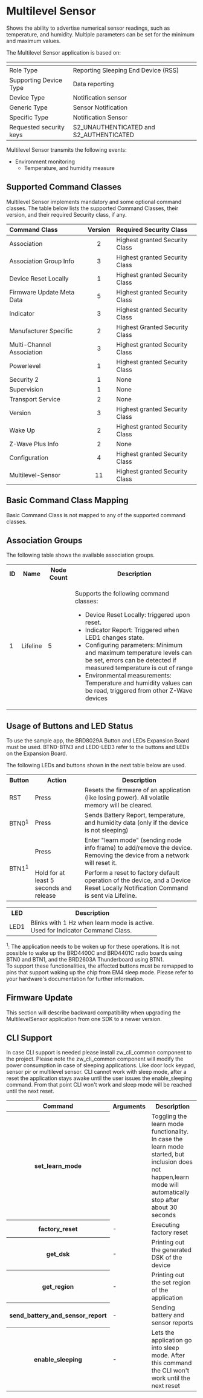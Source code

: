 # Multilevel Sensor

Shows the ability to advertise numerical sensor readings, such as temperature, and humidity. Multiple parameters can be set for the minimum and maximum values.

The Multilevel Sensor application is based on:

| <!-- -->                | <!-- -->                                  |
| :---------------------- | :---------------------------------------- |
| Role Type               | Reporting Sleeping End Device (RSS)       |
| Supporting Device Type  | Data reporting                            |
| Device Type             | Notification sensor                       |
| Generic Type            | Sensor Notification                       |
| Specific Type           | Notification Sensor                       |
| Requested security keys | S2\_UNAUTHENTICATED and S2\_AUTHENTICATED |

Multilevel Sensor transmits the following events:

- Environment monitoring
  - Temperature, and humidity measure

## Supported Command Classes

Multilevel Sensor implements mandatory and some optional command classes. The table below lists the supported Command Classes, their version, and their required Security class, if any.

| Command Class             | Version | Required Security Class        |
| :------------------------ | :-----: | :----------------------------- |
| Association               |    2    | Highest granted Security Class |
| Association Group Info    |    3    | Highest granted Security Class |
| Device Reset Locally      |    1    | Highest granted Security Class |
| Firmware Update Meta Data |    5    | Highest granted Security Class |
| Indicator                 |    3    | Highest granted Security Class |
| Manufacturer Specific     |    2    | Highest Granted Security Class |
| Multi-Channel Association |    3    | Highest granted Security Class |
| Powerlevel                |    1    | Highest granted Security Class |
| Security 2                |    1    | None                           |
| Supervision               |    1    | None                           |
| Transport Service         |    2    | None                           |
| Version                   |    3    | Highest granted Security Class |
| Wake Up                   |    2    | Highest granted Security Class |
| Z-Wave Plus Info          |    2    | None                           |
| Configuration             |    4    | Highest granted Security Class |
| Multilevel-Sensor         |   11    | Highest granted Security Class |

## Basic Command Class Mapping

Basic Command Class is not mapped to any of the supported command classes.

## Association Groups

The following table shows the available association groups.

<table>
<tr>
    <th>ID</th>
    <th>Name</th>
    <th>Node Count</th>
    <th>Description</th>
</tr><tr>
    <td>1</td>
    <td>Lifeline</td>
    <td>5</td>
    <td>
        <p>Supports the following command classes:</p>
        <ul>
            <li>Device Reset Locally: triggered upon reset.</li>
            <li>Indicator Report: Triggered when LED1 changes state.</li>
            <li>Configuring parameters: Minimum and maximum temperature levels can be set, errors can be detected if measured temperature is out of range</li>
            <li>Environmental measurements: Temperature and humidity values
can be read, triggered from other Z-Wave devices</li>
        </ul>
    </td>
</tr>
</table>

## Usage of Buttons and LED Status

To use the sample app, the BRD8029A Button and LEDs Expansion Board must be used. BTN0-BTN3 and LED0-LED3 refer to the buttons and LEDs on the Expansion Board.

The following LEDs and buttons shown in the next table below are used.

<table>
<tr>
    <th>Button</th>
    <th>Action</th>
    <th>Description</th>
</tr><tr>
    <td>RST</td>
    <td>Press</td>
    <td>
      Resets the firmware of an application (like losing power). All volatile memory will be cleared.<br>
    </td>
</tr><tr>
    <td>BTN0<sup>1</sup</td>
    <td>Press</td>
    <td>Sends Battery Report, temperature, and humidity data (only if the device is not sleeping)</td>
</tr><tr>
    <td rowspan="2">BTN1<sup>1</sup</td>
    <td>Press</td>
    <td>
        Enter "learn mode" (sending node info frame) to add/remove the device.<br>
        Removing the device from a network will reset it.
    </td>
</tr><tr>
    <td>Hold for at least 5 seconds and release</td>
    <td>Perform a reset to factory default operation of the device, and a Device Reset Locally Notification Command is sent via Lifeline.</td>
</tr>
</table>

<table>
<tr>
    <th>LED</th>
    <th>Description</th>
</tr><tr>
    <td>LED1</td>
    <td>
        Blinks with 1 Hz when learn mode is active.<br>
        Used for Indicator Command Class.
    </td>
</tr>
</table>

<sup>1</sup>: The application needs to be woken up for these operations.
It is not possible to wake up the BRD4400C and BRD4401C radio boards using BTN0
and BTN1, and the BRD2603A Thunderboard using BTN1.\
To support these functionalities, the affected buttons must be remapped to pins
that support waking up the chip from EM4 sleep mode.
Please refer to your hardware's documentation for further information.

## Firmware Update

This section will describe backward compatibility when upgrading the MultilevelSensor application from one SDK to a newer version. 

## CLI Support
In case CLI support is needed please install zw_cli_common component to the project. Please note the zw_cli_common component will modify the power consumption in case of sleeping applications. Like door lock keypad, sensor pir or multilevel sensor. CLI cannot work with sleep mode, after a reset the application stays awake until the user issues the enable_sleeping command. From that point CLI won't work  and sleep mode will be reached until the next reset.


<table>
<tr>
    <th>Command</th>
    <th>Arguments</th>
    <th>Description</th>
</tr>
<tr>
    <th>set_learn_mode</th>
    <td></td>
    <td>Toggling the learn mode functionality. In case the learn mode started, but inclusion does not happen,learn mode will automatically stop after about 30 seconds</td>
</tr>
<tr>
    <th>factory_reset</th>
    <td>-</td>
    <td>Executing factory reset</td>
</tr>
<tr>
    <th>get_dsk</th>
    <td>-</td>
    <td>Printing out the generated DSK of the device</td>
</tr>
<tr>
    <th>get_region</th>
    <td>-</td>
    <td>Printing out the set region of the application</td>
</tr>
<tr>
    <th>send_battery_and_sensor_report</th>
    <td>-</td>
    <td>Sending battery and sensor reports</td>
</tr>
<tr>
    <th>enable_sleeping</th>
    <td>-</td>
    <td>Lets the application go into sleep mode. After this command the CLI won't work until the next reset</td>
</tr>
</table>
